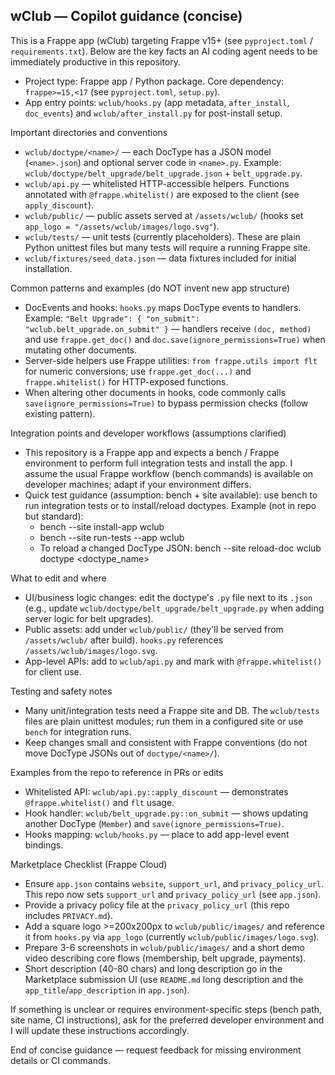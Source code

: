 ## wClub — Copilot guidance (concise)

This is a Frappe app (wClub) targeting Frappe v15+ (see `pyproject.toml` / `requirements.txt`). Below are the key facts an AI coding agent needs to be immediately productive in this repository.

- Project type: Frappe app / Python package. Core dependency: `frappe>=15,<17` (see `pyproject.toml`, `setup.py`).
- App entry points: `wclub/hooks.py` (app metadata, `after_install`, `doc_events`) and `wclub/after_install.py` for post-install setup.

Important directories and conventions
- `wclub/doctype/<name>/` — each DocType has a JSON model (`<name>.json`) and optional server code in `<name>.py`. Example: `wclub/doctype/belt_upgrade/belt_upgrade.json` + `belt_upgrade.py`.
- `wclub/api.py` — whitelisted HTTP-accessible helpers. Functions annotated with `@frappe.whitelist()` are exposed to the client (see `apply_discount`).
- `wclub/public/` — public assets served at `/assets/wclub/` (hooks set `app_logo = "/assets/wclub/images/logo.svg"`).
- `wclub/tests/` — unit tests (currently placeholders). These are plain Python unittest files but many tests will require a running Frappe site.
- `wclub/fixtures/seed_data.json` — data fixtures included for initial installation.

Common patterns and examples (do NOT invent new app structure)
- DocEvents and hooks: `hooks.py` maps DocType events to handlers. Example: `"Belt Upgrade": { "on_submit": "wclub.belt_upgrade.on_submit" }` — handlers receive `(doc, method)` and use `frappe.get_doc()` and `doc.save(ignore_permissions=True)` when mutating other documents.
- Server-side helpers use Frappe utilities: `from frappe.utils import flt` for numeric conversions; use `frappe.get_doc(...)` and `frappe.whitelist()` for HTTP-exposed functions.
- When altering other documents in hooks, code commonly calls `save(ignore_permissions=True)` to bypass permission checks (follow existing pattern).

Integration points and developer workflows (assumptions clarified)
- This repository is a Frappe app and expects a bench / Frappe environment to perform full integration tests and install the app. I assume the usual Frappe workflow (bench commands) is available on developer machines; adapt if your environment differs.
- Quick test guidance (assumption: bench + site available): use bench to run integration tests or to install/reload doctypes. Example (not in repo but standard):
  - bench --site <site> install-app wclub
  - bench --site <site> run-tests --app wclub
  - To reload a changed DocType JSON: bench --site <site> reload-doc wclub doctype <doctype_name>

What to edit and where
- UI/business logic changes: edit the doctype's `.py` file next to its `.json` (e.g., update `wclub/doctype/belt_upgrade/belt_upgrade.py` when adding server logic for belt upgrades).
- Public assets: add under `wclub/public/` (they'll be served from `/assets/wclub/` after build). `hooks.py` references `/assets/wclub/images/logo.svg`.
- App-level APIs: add to `wclub/api.py` and mark with `@frappe.whitelist()` for client use.

Testing and safety notes
- Many unit/integration tests need a Frappe site and DB. The `wclub/tests` files are plain unittest modules; run them in a configured site or use `bench` for integration runs.
- Keep changes small and consistent with Frappe conventions (do not move DocType JSONs out of `doctype/<name>/`).

Examples from the repo to reference in PRs or edits
- Whitelisted API: `wclub/api.py::apply_discount` — demonstrates `@frappe.whitelist()` and `flt` usage.
- Hook handler: `wclub/belt_upgrade.py::on_submit` — shows updating another DocType (`Member`) and `save(ignore_permissions=True)`.
- Hooks mapping: `wclub/hooks.py` — place to add app-level event bindings.

Marketplace Checklist (Frappe Cloud)
- Ensure `app.json` contains `website`, `support_url`, and `privacy_policy_url`. This repo now sets `support_url` and `privacy_policy_url` (see `app.json`).
- Provide a privacy policy file at the `privacy_policy_url` (this repo includes `PRIVACY.md`).
- Add a square logo >=200x200px to `wclub/public/images/` and reference it from `hooks.py` via `app_logo` (currently `wclub/public/images/logo.svg`).
- Prepare 3-6 screenshots in `wclub/public/images/` and a short demo video describing core flows (membership, belt upgrade, payments).
- Short description (40-80 chars) and long description go in the Marketplace submission UI (use `README.md` long description and the `app_title`/`app_description` in `app.json`).

If something is unclear or requires environment-specific steps (bench path, site name, CI instructions), ask for the preferred developer environment and I will update these instructions accordingly.

End of concise guidance — request feedback for missing environment details or CI commands.
